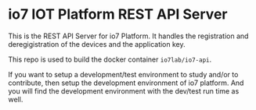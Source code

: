 # io7 IOT Platform REST API Server

This is the REST API Server for io7 Platform. It handles the registration and deregigistration of the devices and the application key.

This repo is used to build the docker container `io7lab/io7-api`.

If you want to setup a development/test environment to study and/or to contribute, then setup the development environment of io7 platform. And you will find the development environment with the dev/test run time as well.
